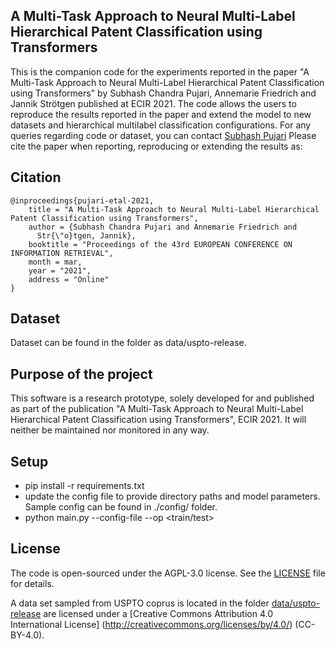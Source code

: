 
## A Multi-Task Approach to Neural Multi-Label Hierarchical Patent Classification using Transformers
This is the companion code for the experiments reported in the paper "A Multi-Task Approach to Neural Multi-Label Hierarchical Patent Classification using Transformers"  by 
Subhash Chandra Pujari, Annemarie Friedrich and Jannik Strötgen published at ECIR 2021.
The code allows the users to reproduce the results reported in the paper and extend the model to 
new datasets and hierarchical multilabel classification configurations. 
For any queries regarding code or dataset, you can contact [Subhash Pujari](subhashchandra.pujari@de.bosch.com)
Please cite the paper when reporting, reproducing or extending the results as:
## Citation
```
@inproceedings{pujari-etal-2021,
    title = "A Multi-Task Approach to Neural Multi-Label Hierarchical Patent Classification using Transformers",
    author = {Subhash Chandra Pujari and Annemarie Friedrich and
      Str{\"o}tgen, Jannik},
    booktitle = "Proceedings of the 43rd EUROPEAN CONFERENCE ON INFORMATION RETRIEVAL",
    month = mar,
    year = "2021",
    address = "Online"
}
```

## Dataset
Dataset can be found in the folder as data/uspto-release.

## Purpose of the project
This software is a research prototype, solely developed for and published as part of the publication 
"A Multi-Task Approach to Neural Multi-Label Hierarchical Patent Classification using Transformers", ECIR 2021. It will
neither be maintained nor monitored in any way.

## Setup
* pip install -r requirements.txt
* update the config file to provide directory paths and model parameters. Sample config can be found in ./config/ folder.
* python main.py --config-file <path-to-config-file> --op <train/test>

## License
The code is open-sourced under the AGPL-3.0 license. See the [LICENSE](LICENSE) file for details.

A data set sampled from USPTO coprus is located in the folder [data/uspto-release](data/uspto-release) are
licensed under a [Creative Commons Attribution 4.0 International License] (http://creativecommons.org/licenses/by/4.0/) (CC-BY-4.0).

 